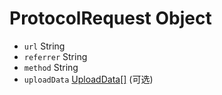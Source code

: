 # ProtocolRequest Object

* `url` String
* `referrer` String
* `method` String
* `uploadData` [UploadData[]](upload-data.md) (可选)
